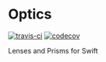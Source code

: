 # Optics
[![travis-ci](https://travis-ci.org/broomburgo/Optics.svg?branch=master)](https://travis-ci.org/broomburgo/Optics)
[![codecov](https://codecov.io/gh/broomburgo/Optics/branch/master/graph/badge.svg)](https://codecov.io/gh/broomburgo/Optics)

Lenses and Prisms for Swift
